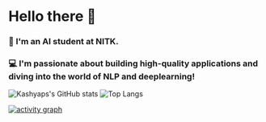 # Hello there 👋

###  🤖 I'm an AI student at NITK. 
###  💻 I'm passionate about building high-quality applications and diving into the world of NLP and deeplearning!


![Kashyaps's GitHub stats](https://github-readme-stats.vercel.app/api?username=05kashyap&show_icons=true&theme=tokyonight&rank_icon=github)     ![Top Langs](https://github-readme-stats.vercel.app/api/top-langs/?username=05kashyap&layout=donut&theme=tokyonight)

[![activity graph](https://github-readme-activity-graph.vercel.app/graph?username=05kashyap&theme=github-dark-dimmed&custom_title=Guilyx%20Activity%20Graph&hide_border=true)](https://github.com/ashutosh00710/github-readme-activity-graph)
